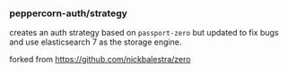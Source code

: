 ### peppercorn-auth/strategy

creates an auth strategy based on `passport-zero` but updated to fix bugs and use elasticsearch 7 as the storage engine.

forked from https://github.com/nickbalestra/zero
